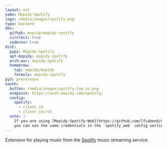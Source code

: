 ```yaml
---
layout: ext
name: Mopidy-Spotify
logo: /media/images/spotify.png
type: backend
dev:
  github: mopidy/mopidy-spotify
  circleci: true
  codecov: true
dist:
  pypi: Mopidy-Spotify
  apt-mopidy: mopidy-spotify
  arch-aur: mopidy-spotify
  homebrew:
    tap: mopidy/mopidy
    formula: mopidy-spotify
py3: prerelease
oauth:
  button: /media/images/spotify-log-in.png
  endpoint: https://auth.mopidy.com/spotify/
  config:
    spotify:
      - client_id
      - client_secret
  note: |
    If you are using [Mopidy-Spotify-Web](https://github.com/lfcabend/mopidy-spotify-web)
    you can use the same credentials in the `spotify_web` config section.
---
```


Extension for playing music from the [Spotify](https://spotify.com/) music
streaming service.
